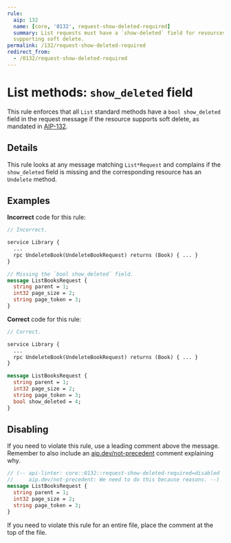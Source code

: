 ```yaml
---
rule:
  aip: 132
  name: [core, '0132', request-show-deleted-required]
  summary: List requests must have a `show-deleted` field for resources
  supporting soft delete.
permalink: /132/request-show-deleted-required
redirect_from:
  - /0132/request-show-deleted-required
---
```


# List methods: `show_deleted` field

This rule enforces that all `List` standard methods have a `bool show_deleted`
field in the request message if the resource supports soft delete, as mandated
in [AIP-132](http://aip.dev/132).

## Details

This rule looks at any message matching `List*Request` and complains if the
`show_deleted` field is missing and the corresponding resource has an
`Undelete` method.

## Examples

**Incorrect** code for this rule:

```proto
// Incorrect.

service Library {
  ...
  rpc UndeleteBook(UndeleteBookRequest) returns (Book) { ... }
}

// Missing the `bool show_deleted` field.
message ListBooksRequest {
  string parent = 1;
  int32 page_size = 2;
  string page_token = 3;
}
```

**Correct** code for this rule:

```proto
// Correct.

service Library {
  ...
  rpc UndeleteBook(UndeleteBookRequest) returns (Book) { ... }
}

message ListBooksRequest {
  string parent = 1;
  int32 page_size = 2;
  string page_token = 3;
  bool show_deleted = 4;
}
```

## Disabling

If you need to violate this rule, use a leading comment above the message.
Remember to also include an [aip.dev/not-precedent][] comment explaining why.

```proto
// (-- api-linter: core::0132::request-show-deleted-required=disabled
//     aip.dev/not-precedent: We need to do this because reasons. --)
message ListBooksRequest {
  string parent = 1;
  int32 page_size = 2;
  string page_token = 3;
}
```

If you need to violate this rule for an entire file, place the comment at the
top of the file.

[aip.dev/not-precedent]: https://aip.dev/not-precedent

